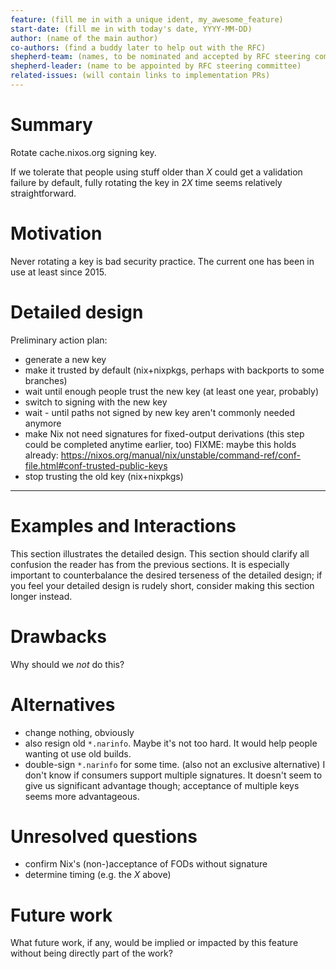 ```yaml
---
feature: (fill me in with a unique ident, my_awesome_feature)
start-date: (fill me in with today's date, YYYY-MM-DD)
author: (name of the main author)
co-authors: (find a buddy later to help out with the RFC)
shepherd-team: (names, to be nominated and accepted by RFC steering committee)
shepherd-leader: (name to be appointed by RFC steering committee)
related-issues: (will contain links to implementation PRs)
---
```


# Summary
[summary]: #summary

Rotate cache.nixos.org signing key.

If we tolerate that people using stuff older than *X* could get a validation failure by default, fully rotating the key in 2*X* time seems relatively straightforward.

# Motivation
[motivation]: #motivation

Never rotating a key is bad security practice.
The current one has been in use at least since 2015.

# Detailed design
[design]: #detailed-design

Preliminary action plan:
- generate a new key
- make it trusted by default (nix+nixpkgs, perhaps with backports to some branches)
- wait until enough people trust the new key (at least one year, probably)
- switch to signing with the new key
- wait - until paths not signed by new key aren't commonly needed anymore
- make Nix not need signatures for fixed-output derivations
  (this step could be completed anytime earlier, too)
  FIXME: maybe this holds already:
    https://nixos.org/manual/nix/unstable/command-ref/conf-file.html#conf-trusted-public-keys
- stop trusting the old key (nix+nixpkgs)



- - -


# Examples and Interactions
[examples-and-interactions]: #examples-and-interactions

This section illustrates the detailed design. This section should clarify all
confusion the reader has from the previous sections. It is especially important
to counterbalance the desired terseness of the detailed design; if you feel
your detailed design is rudely short, consider making this section longer
instead.

# Drawbacks
[drawbacks]: #drawbacks

Why should we *not* do this?

# Alternatives
[alternatives]: #alternatives

- change nothing, obviously
- also resign old `*.narinfo`.  Maybe it's not too hard.
  It would help people wanting ot use old builds.
- double-sign `*.narinfo` for some time. (also not an exclusive alternative)
  I don't know if consumers support multiple signatures.
  It doesn't seem to give us significant advantage though;
  acceptance of multiple keys seems more advantageous.

# Unresolved questions
[unresolved]: #unresolved-questions

- confirm Nix's (non-)acceptance of FODs without signature
- determine timing (e.g. the *X* above)

# Future work
[future]: #future-work

What future work, if any, would be implied or impacted by this feature
without being directly part of the work?
